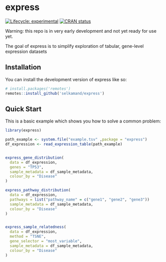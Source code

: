 
<!-- README.md is generated from README.Rmd. Please edit that file -->

# express

<!-- badges: start -->

[![Lifecycle:
experimental](https://img.shields.io/badge/lifecycle-experimental-orange.svg)](https://lifecycle.r-lib.org/articles/stages.html#experimental)
[![CRAN
status](https://www.r-pkg.org/badges/version/express)](https://CRAN.R-project.org/package=express)
<!-- badges: end -->

Warning: this repo is in very early development and not yet ready for
use yet.

The goal of express is to simplify exploration of tabular, gene-level
expression datasets

## Installation

You can install the development version of express like so:

``` r
# install.packages('remotes')
remotes::install_github('selkamand/express')
```

## Quick Start

This is a basic example which shows you how to solve a common problem:

``` r
library(express)

path_example <- system.file("example.tsv" ,package = "express")
df_expression <- read_expression_table(path_example)


express_gene_distribution(
  data = df_expression, 
  genes = "TP53", 
  sample_metadata = df_sample_metadata, 
  colour_by = "Disease"
)

express_pathway_distribution(
  data = df_expression, 
  pathways = list("pathway_name" = c("gene1", "gene2", "gene3"))
  sample_metadata = df_sample_metadata, 
  colour_by = "Disease"
)


express_sample_relatedness(
  data = df_expression, 
  method = "TSNE",
  gene_selector = "most_variable",
  sample_metadata = df_sample_metadata, 
  colour_by = "Disease"
)
```
